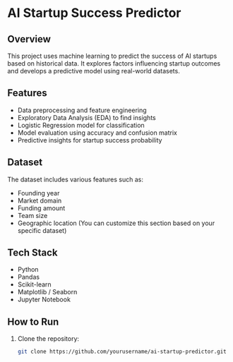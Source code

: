 # AI Startup Success Predictor

## Overview
This project uses machine learning to predict the success of AI startups based on historical data. It explores factors influencing startup outcomes and develops a predictive model using real-world datasets.

## Features
- Data preprocessing and feature engineering
- Exploratory Data Analysis (EDA) to find insights
- Logistic Regression model for classification
- Model evaluation using accuracy and confusion matrix
- Predictive insights for startup success probability

## Dataset
The dataset includes various features such as:
- Founding year
- Market domain
- Funding amount
- Team size
- Geographic location
(You can customize this section based on your specific dataset)

## Tech Stack
- Python
- Pandas
- Scikit-learn
- Matplotlib / Seaborn
- Jupyter Notebook

## How to Run
1. Clone the repository:
   ```bash
   git clone https://github.com/yourusername/ai-startup-predictor.git

